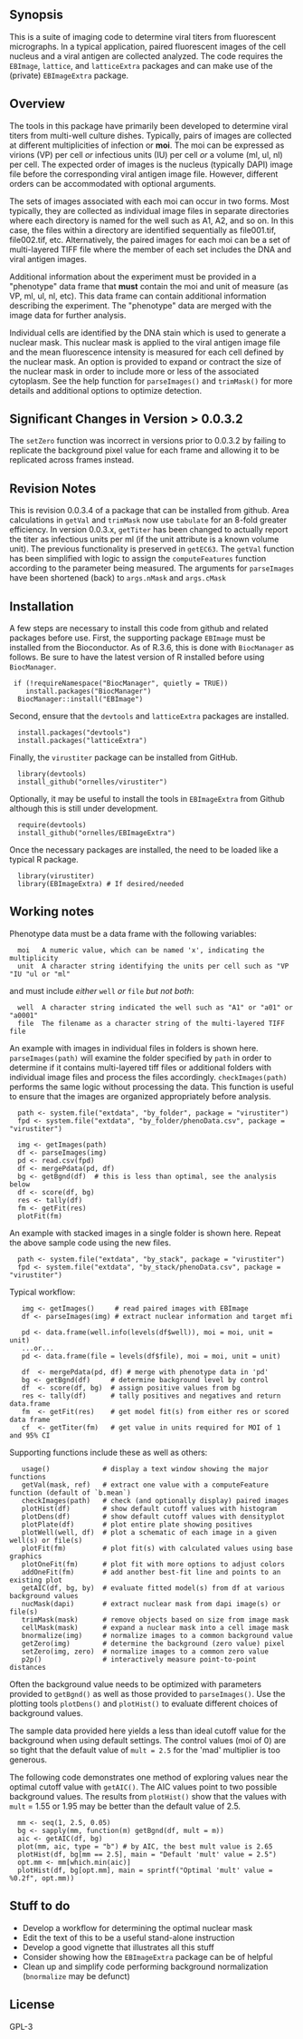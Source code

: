 ## Synopsis
This is a suite of imaging code to determine viral titers from fluorescent micrographs. In a typical application, paired fluorescent images of the cell nucleus and a viral antigen are collected analyzed. The code requires the `EBImage`, `lattice`, and `latticeExtra` packages and can make use of the (private) `EBImageExtra` package.

## Overview
The tools in this package have primarily been developed to determine viral titers from multi-well culture dishes. Typically, pairs of images are collected at different multiplicities of infection or **moi**. The moi can be expressed as virions (VP) per cell *or* infectious units (IU) per cell *or* a volume (ml, ul, nl) per cell. The expected order of images is the nucleus (typically DAPI) image file before the corresponding viral antigen image file. However, different orders can be accommodated with optional arguments.

The sets of images associated with each moi can occur in two forms. Most typically, they are collected as individual image files in separate directories where each directory is named for the well such as A1, A2, and so on. In this case, the files within a directory are identified sequentially as file001.tif, file002.tif, etc. Alternatively, the paired images for each moi can be a set of multi-layered TIFF file where the member of each set includes the DNA and viral antigen images.

Additional information about the experiment must be provided in a "phenotype" data frame that **must** contain the moi and unit of measure (as VP,  ml, ul, nl, etc). This data frame can contain additional information describing the experiment. The "phenotype" data are merged with the image data for further analysis.

Individual cells are identified by the DNA stain which is used to generate a nuclear mask. This nuclear mask is applied to the viral antigen image file and the mean fluorescence intensity is measured for each cell defined by the nuclear mask. An option is provided to expand or contract the size of the nuclear mask in order to include more or less of the associated cytoplasm. See the help function for `parseImages()` and `trimMask()` for more details and additional options to optimize detection. 

## Significant Changes in Version > 0.0.3.2
The `setZero` function was incorrect in versions prior to 0.0.3.2 by failing to replicate the background pixel value for each frame and allowing it to be replicated across frames instead. 

## Revision Notes
This is revision 0.0.3.4 of a package that can be installed from github. Area calculations in `getVal` and `trimMask` now use `tabulate` for an 8-fold greater efficiency. In version 0.0.3.x, `getTiter` has been changed to actually report the titer as infectious units per ml (if the unit attribute is a known volume unit). The previous functionality is preserved in `getEC63`. The `getVal` function has been simplified with logic to assign the `computeFeatures` function according to the parameter being measured. The arguments for `parseImages` have been shortened (back) to `args.nMask` and `args.cMask`

## Installation
A few steps are necessary to install this code from github and related packages before use. First, the supporting package `EBImage` must be installed from the Bioconductor. As of R.3.6, this is done with `BiocManager` as follows. Be sure to have the latest version of R installed before using `BiocManager`.
```
 if (!requireNamespace("BiocManager", quietly = TRUE))
    install.packages("BiocManager")
  BiocManager::install("EBImage")
```
Second, ensure that the `devtools` and `latticeExtra` packages are installed.
```
  install.packages("devtools")
  install.packages("latticeExtra")
```
Finally, the `virustiter` package can be installed from GitHub.
```
  library(devtools)
  install_github("ornelles/virustiter")
```
Optionally, it may be useful to install the tools in `EBImageExtra` from Github although this is still under development.
```
  require(devtools)
  install_github("ornelles/EBImageExtra")
```
Once the necessary packages are installed, the need to be loaded like a typical R package.
```
  library(virustiter)
  library(EBImageExtra) # If desired/needed
```

## Working notes
Phenotype data must be a data frame with the following variables:
```
  moi   A numeric value, which can be named 'x', indicating the multiplicity
  unit  A character string identifying the units per cell such as "VP "IU "ul or "ml"
```
and must include *either* `well` *or* `file` *but not both*:
```
  well  A character string indicated the well such as "A1" or "a01" or "a0001"
  file  The filename as a character string of the multi-layered TIFF file
```
An example with images in individual files in folders is shown here. `parseImages(path)` will examine the folder specified by `path` in order to determine if it contains multi-layered tiff files or additional folders with individual image files and process the files accordingly. `checkImages(path)` performs the same logic without processing the data. This function is useful to ensure that the images are organized appropriately before analysis.
```
  path <- system.file("extdata", "by_folder", package = "virustiter")
  fpd <- system.file("extdata", "by_folder/phenoData.csv", package = "virustiter")
  
  img <- getImages(path)
  df <- parseImages(img)
  pd <- read.csv(fpd)
  df <- mergePdata(pd, df)
  bg <- getBgnd(df)  # this is less than optimal, see the analysis below
  df <- score(df, bg)
  res <- tally(df)
  fm <- getFit(res)
  plotFit(fm)
```
An example with stacked images in a single folder is shown here. Repeat the above sample code using the new files.
```
  path <- system.file("extdata", "by_stack", package = "virustiter")
  fpd <- system.file("extdata", "by_stack/phenoData.csv", package = "virustiter")
```
Typical workflow:
```
   img <- getImages()     # read paired images with EBImage
   df <- parseImages(img) # extract nuclear information and target mfi

   pd <- data.frame(well.info(levels(df$well)), moi = moi, unit = unit)
   ...or...
   pd <- data.frame(file = levels(df$file), moi = moi, unit = unit)

   df  <- mergePdata(pd, df) # merge with phenotype data in 'pd'
   bg <- getBgnd(df)     # determine background level by control
   df  <- score(df, bg)  # assign positive values from bg
   res <- tally(df)      # tally positives and negatives and return data.frame
   fm  <- getFit(res)    # get model fit(s) from either res or scored data frame
   cf  <- getTiter(fm)   # get value in units required for MOI of 1 and 95% CI
```
Supporting functions include these as well as others:
```
   usage()             # display a text window showing the major functions
   getVal(mask, ref)   # extract one value with a computeFeature function (default of `b.mean`)
   checkImages(path)   # check (and optionally display) paired images
   plotHist(df)        # show default cutoff values with histogram
   plotDens(df)        # show default cutoff values with densityplot 
   plotPlate(df)       # plot entire plate showing positives
   plotWell(well, df)  # plot a schematic of each image in a given well(s) or file(s)
   plotFit(fm)         # plot fit(s) with calculated values using base graphics
   plotOneFit(fm)      # plot fit with more options to adjust colors
   addOneFit(fm)       # add another best-fit line and points to an existing plot
   getAIC(df, bg, by)  # evaluate fitted model(s) from df at various background values
   nucMask(dapi)       # extract nuclear mask from dapi image(s) or file(s)
   trimMask(mask)      # remove objects based on size from image mask
   cellMask(mask)      # expand a nuclear mask into a cell image mask
   bnormalize(img)     # normalize images to a common background value
   getZero(img)        # determine the background (zero value) pixel
   setZero(img, zero)  # normalize images to a common zero value
   p2p()               # interactively measure point-to-point distances
```
Often the background value needs to be optimized with parameters provided to `getBgnd()` as well as those provided to `parseImages()`. Use the plotting tools `plotDens()` and `plotHist()` to evaluate different choices of background values.

The sample data provided here yields a less than ideal cutoff value for the background when using default settings. The control values (moi of 0) are so tight that the default value of `mult = 2.5` for the 'mad' multiplier is too generous.

The following code demonstrates one method of exploring values near the optimal cutoff value with `getAIC()`. The AIC values point to two possible background values. The results from `plotHist()` show that the values with `mult` = 1.55 or 1.95 may be better than the default value of 2.5.
```
  mm <- seq(1, 2.5, 0.05)
  bg <- sapply(mm, function(m) getBgnd(df, mult = m))
  aic <- getAIC(df, bg)
  plot(mm, aic, type = "b") # by AIC, the best mult value is 2.65
  plotHist(df, bg[mm == 2.5], main = "Default 'mult' value = 2.5")
  opt.mm <- mm[which.min(aic)]
  plotHist(df, bg[opt.mm], main = sprintf("Optimal 'mult' value = %0.2f", opt.mm))
```  
## Stuff to do
- Develop a workflow for determining the optimal nuclear mask
- Edit the text of this to be a useful stand-alone instruction
- Develop a good vignette that illustrates all this stuff
- Consider showing how the `EBImageExtra` package can be of helpful
- Clean up and simplify code performing background normalization (`bnormalize` may be defunct)

## License
GPL-3
